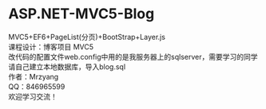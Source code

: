# ASP.NET-MVC5-Blog
MVC5+EF6+PageList(分页)+BootStrap+Layer.js<br>
课程设计：博客项目 MVC5<br>
改代码的配置文件web.config中用的是我服务器上的sqlserver，需要学习的同学请自己建立本地数据库，导入blog.sql<br>
作者：Mrzyang  <br>
QQ：846965599  <br>
欢迎学习交流！ <br>
